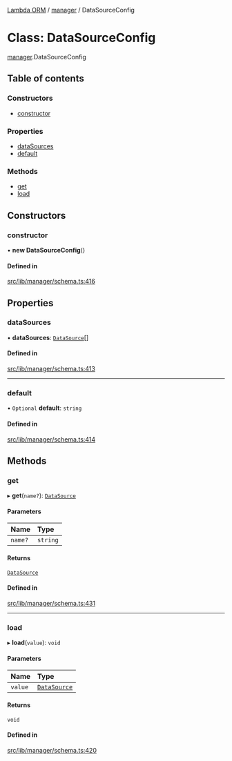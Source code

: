 [Lambda ORM](../README.md) / [manager](../modules/manager.md) / DataSourceConfig

# Class: DataSourceConfig

[manager](../modules/manager.md).DataSourceConfig

## Table of contents

### Constructors

- [constructor](manager.DataSourceConfig.md#constructor)

### Properties

- [dataSources](manager.DataSourceConfig.md#datasources)
- [default](manager.DataSourceConfig.md#default)

### Methods

- [get](manager.DataSourceConfig.md#get)
- [load](manager.DataSourceConfig.md#load)

## Constructors

### constructor

• **new DataSourceConfig**()

#### Defined in

[src/lib/manager/schema.ts:416](https://github.com/FlavioLionelRita/lambdaorm/blob/7350fa3/src/lib/manager/schema.ts#L416)

## Properties

### dataSources

• **dataSources**: [`DataSource`](../interfaces/model.DataSource.md)[]

#### Defined in

[src/lib/manager/schema.ts:413](https://github.com/FlavioLionelRita/lambdaorm/blob/7350fa3/src/lib/manager/schema.ts#L413)

___

### default

• `Optional` **default**: `string`

#### Defined in

[src/lib/manager/schema.ts:414](https://github.com/FlavioLionelRita/lambdaorm/blob/7350fa3/src/lib/manager/schema.ts#L414)

## Methods

### get

▸ **get**(`name?`): [`DataSource`](../interfaces/model.DataSource.md)

#### Parameters

| Name | Type |
| :------ | :------ |
| `name?` | `string` |

#### Returns

[`DataSource`](../interfaces/model.DataSource.md)

#### Defined in

[src/lib/manager/schema.ts:431](https://github.com/FlavioLionelRita/lambdaorm/blob/7350fa3/src/lib/manager/schema.ts#L431)

___

### load

▸ **load**(`value`): `void`

#### Parameters

| Name | Type |
| :------ | :------ |
| `value` | [`DataSource`](../interfaces/model.DataSource.md) |

#### Returns

`void`

#### Defined in

[src/lib/manager/schema.ts:420](https://github.com/FlavioLionelRita/lambdaorm/blob/7350fa3/src/lib/manager/schema.ts#L420)
